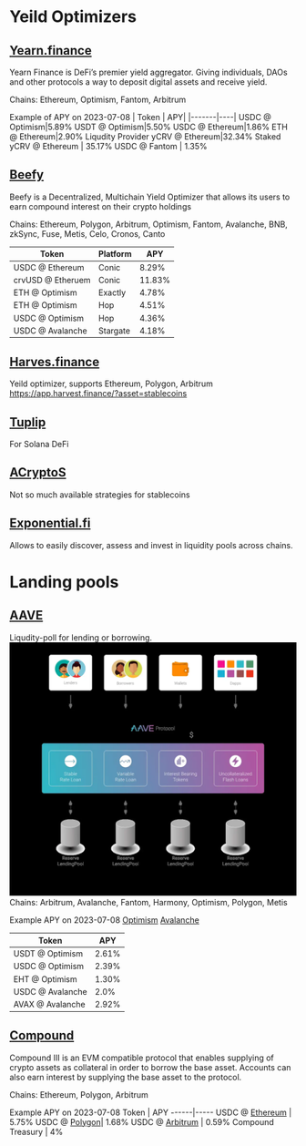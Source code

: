 # Yeild Optimizers

## [Yearn.finance]()
Yearn Finance is DeFi’s premier yield aggregator. Giving individuals, DAOs and other protocols a way to deposit digital assets and receive yield.

Chains: Ethereum, Optimism, Fantom, Arbitrum

Example of APY on 2023-07-08
| Token | APY|
|-------|----|
USDC @ Optimism|5.89%
USDT @ Optimism|5.50%
USDC @ Ethereum|1.86%
ETH @ Ethereum|2.90%
Liqudity Provider yCRV @ Ethereum|32.34%
Staked yCRV @ Ethereum | 35.17%
USDC @ Fantom | 1.35%


## [Beefy](https://app.beefy.com/)
Beefy is a Decentralized, Multichain Yield Optimizer that allows its users to earn compound interest on their crypto holdings

Chains: Ethereum, Polygon, Arbitrum, Optimism, Fantom, Avalanche, BNB, zkSync, Fuse, Metis, Celo, Cronos, Canto


Token | Platform | APY
------|----------|-----
USDC @ Ethereum | Conic | 8.29%
crvUSD @ Etheruem | Conic | 11.83%
ETH @ Optimism | Exactly | 4.78%
ETH @ Optimism | Hop | 4.51%
USDC @ Optimism | Hop | 4.36%
USDC @ Avalanche | Stargate | 4.18%

## [Harves.finance](https://app.harvest.finance/)

Yeild optimizer, supports Ethereum, Polygon, Arbitrum
https://app.harvest.finance/?asset=stablecoins


## [Tuplip](https://tulip.co/)

For Solana DeFi

## [ACryptoS](https://app.acryptos.com/vaults/?s=apy&a=flow)

Not so much available strategies for stablecoins

## [Exponential.fi](https://exponential.fi/)

Allows to easily discover, assess and invest in liquidity pools across chains.

# Landing pools

## [AAVE](https://docs.aave.com/hub/)
Liqudity-poll for lending or borrowing.
![](farming.md-images/2023-07-08-18-08-50.webp)
Chains: Arbitrum, Avalanche, Fantom, Harmony, Optimism, Polygon, Metis

Example APY on 2023-07-08
[Optimism](https://app.aave.com/?marketName=proto_optimism_v3)
[Avalanche](https://app.aave.com/?marketName=proto_avalanche_v3)

Token | APY
------|----
USDT @ Optimism | 2.61%
USDC @ Optimism | 2.39%
EHT @ Optimism | 1.30%
USDC @ Avalanche | 2.0%
AVAX @ Avalanche | 2.92%



## [Compound](https://compound.finance/)
Compound III is an EVM compatible protocol that enables supplying of crypto assets as collateral in order to borrow the base asset. Accounts can also earn interest by supplying the base asset to the protocol.

Chains: Ethereum, Polygon, Arbitrum

Example APY on 2023-07-08
Token | APY
------|-----
USDC @ [Ethereum](https://app.compound.finance/markets?market=usdc-mainnet) | 5.75%
USDC @ [Polygon](https://app.compound.finance/markets?market=usdc-polygon)|  1.68%
USDC @ [Arbitrum](https://app.compound.finance/markets?market=usdc.e-arb) |  0.59%
Compound Treasury | 4%

